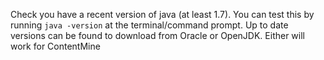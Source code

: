 Check you have a recent version of java (at least 1.7).
You can test this by running ```java -version``` at the terminal/command prompt. Up to date versions can be found to download from Oracle or OpenJDK. Either will work for ContentMine